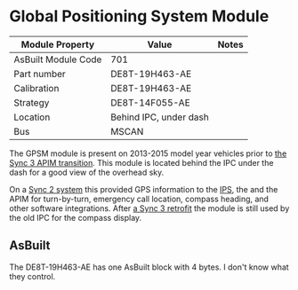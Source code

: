 # Global Positioning System Module

| Module Property     | Value                  | Notes |
| ------------------- | ---------------------- | ----- |
| AsBuilt Module Code | 701                    |       |
| Part number         | DE8T-19H463-AE         |       |
| Calibration         | DE8T-19H463-AE         |       |
| Strategy            | DE8T-14F055-AE         |       |
| Location            | Behind IPC, under dash |       |
| Bus                 | MSCAN                  |       |

The GPSM module is present on 2013-2015 model year vehicles prior to [the Sync 3 APIM transition](/systems/modules/APIM_SYNC3.md). This module is located behind the IPC under the dash for a good view of the overhead sky.

On a [Sync 2 system](/systems/modules/APIM_SYNC2.md) this provided GPS information to the [IPS](/systems/modules/IPC.md), the  and the APIM for turn-by-turn, emergency call location, compass heading, and other software integrations. After [a Sync 3 retrofit](/mods/sync_3_retrofit.md) the module is still used by the old IPC for the compass display.

## AsBuilt

The DE8T-19H463-AE has one AsBuilt block with 4 bytes. I don't know what they control.
